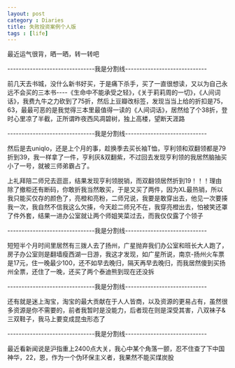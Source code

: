 ```yaml
---
layout: post
category : Diaries
title: 失败投资案例个人版
tags : [life]
---
```



最近运气很背，晒一晒，转一转吧

 

-------------------------------我是分割线-----------------------------

 

前几天去书城，没什么新书好买，于是痛下杀手，买了一直很想读，又以为自己永远不会买的三本书----《生命中不能承受之轻》，《关于莉莉周的一切》，《人间词话》，我费九牛之力砍到了75折，然后上豆瓣改标签，发现当当上给的折扣是75，63，最最可恶的是我觉得三本里最值得一读的《人间词话》，居然给了个38折，登时心里凉了半截，正所谓昨夜西风凋碧树，独上高楼，望断天涯路

 

-------------------------------我是分割线-----------------------------

 

然后是去uniqlo，还是上个月的事，趁换季去买长袖T恤，亨利领和双翻领都是79折到39，我一样拿了一件，亨利灰&双翻紫，不过回去发现亨利领的我居然脑抽买小了一号，就被三师弟霸占了。

 

上礼拜陪二师兄去逛逛，结果发现亨利领脱销，而双翻领居然折到19！！！理由除了撤柜还有断码，你敢折我当然敢买，于是又买了两件，因为XL最热销，所以我只能买仅存的颜色了，亮橙和亮粉，二师兄说，我要是敢穿出去，他见一次要揍我一次，我自然不信我这么欠揍，今天趁二师兄不在，我穿亮橙出去，怕被笑还罩了件外套，结果一进办公室就让两个师姐笑菜过去，而我仅仅露了个领子

 

-------------------------------我是分割线-----------------------------

 

短短半个月时间里居然有三拨人去了扬州，广星抛弃我们办公室和班长大人跑了，房子办公室则是翻墙瘦西湖一日游，我这才发现，如广星所说，南京-扬州火车票是17元，住一晚最少100，还不如早去晚归，隔天再早去晚归，而我居然傻到买扬州全票，还住了一晚，还买了两个泰迪熊到现在还没拆

 

-------------------------------我是分割线-----------------------------

 

还有就是迷上淘宝，淘宝的最大贡献在于人人皆商，以及资源的更易占有，虽然很多资源是你不需要的，前者我暂时是没能力，后者现在则是深受其害，八双袜子&三双鞋子，我马上要变成昆虫形态了

 

-------------------------------我是分割线-----------------------------

 

最近看新闻说是沪指重上2400点大关，我心中某个角落一颤，忍不住查了下中国神华，22，恩，作为一个伪环保主义者，我果然不能买煤炭股